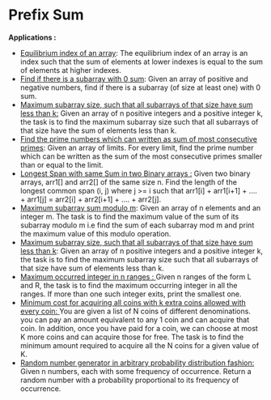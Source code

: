 # Prefix Sum



**Applications :**&#x20;

* [Equilibrium index of an array](https://www.geeksforgeeks.org/equilibrium-index-of-an-array/): The equilibrium index of an array is an index such that the sum of elements at lower indexes is equal to the sum of elements at higher indexes.
* [Find if there is a subarray with 0 sum](https://www.geeksforgeeks.org/find-if-there-is-a-subarray-with-0-sum/): Given an array of positive and negative numbers, find if there is a subarray (of size at least one) with 0 sum.
* [Maximum subarray size, such that all subarrays of that size have sum less than k:](https://www.geeksforgeeks.org/maximum-subarray-size-subarrays-size-sum-less-k/) Given an array of n positive integers and a positive integer k, the task is to find the maximum subarray size such that all subarrays of that size have the sum of elements less than k.
* [Find the prime numbers which can written as sum of most consecutive primes](https://www.geeksforgeeks.org/find-prime-number-can-written-sum-consecutive-primes/): Given an array of limits. For every limit, find the prime number which can be written as the sum of the most consecutive primes smaller than or equal to the limit.
* [Longest Span with same Sum in two Binary arrays :](https://www.geeksforgeeks.org/longest-span-sum-two-binary-arrays/) Given two binary arrays, arr1\[] and arr2\[] of the same size n. Find the length of the longest common span (i, j) where j >= i such that arr1\[i] + arr1\[i+1] + …. + arr1\[j] = arr2\[i] + arr2\[i+1] + …. + arr2\[j].
* [Maximum subarray sum modulo m](https://www.geeksforgeeks.org/maximum-subarray-sum-modulo-m/): Given an array of n elements and an integer m. The task is to find the maximum value of the sum of its subarray modulo m i.e find the sum of each subarray mod m and print the maximum value of this modulo operation.
* [Maximum subarray size, such that all subarrays of that size have sum less than k](https://www.geeksforgeeks.org/maximum-subarray-size-subarrays-size-sum-less-k/): Given an array of n positive integers and a positive integer k, the task is to find the maximum subarray size such that all subarrays of that size have sum of elements less than k.
* [Maximum occurred integer in n ranges : ](https://www.geeksforgeeks.org/maximum-occurred-integer-n-ranges/)Given n ranges of the form L and R, the task is to find the maximum occurring integer in all the ranges. If more than one such integer exits, print the smallest one.
* [Minimum cost for acquiring all coins with k extra coins allowed with every coin: ](https://www.geeksforgeeks.org/minimum-cost-for-acquiring-all-coins-with-k-extra-coins-allowed-with-every-coin/)You are given a list of N coins of different denominations. you can pay an amount equivalent to any 1 coin and can acquire that coin. In addition, once you have paid for a coin, we can choose at most K more coins and can acquire those for free. The task is to find the minimum amount required to acquire all the N coins for a given value of K.
* [Random number generator in arbitrary probability distribution fashion: ](https://www.geeksforgeeks.org/random-number-generator-in-arbitrary-probability-distribution-fashion/)Given n numbers, each with some frequency of occurrence. Return a random number with a probability proportional to its frequency of occurrence.
